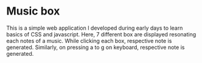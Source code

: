 # Music box

This is a simple web application I developed during early days to learn basics of CSS and javascript. Here, 7 different box are displayed resonating each notes of a music. While clicking each box, respective note is generated. Similarly, on pressing a to g on keyboard, respective note is generated.